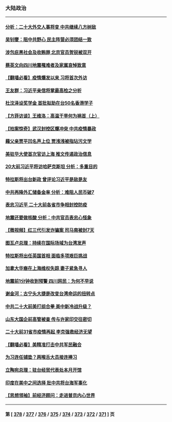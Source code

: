 ### 大陆政治
---
#### [分析：二十大外交人事将变 中共继续八方树敌](../../pages/ncid277/n13818209.md) 
#### [吴钊燮：阻中共野心 民主阵营必须团结一致](../../pages/ncid277/n13818287.md) 
#### [涉包庇黑社会及收贿罪 北京官员贺锐被双开](../../pages/ncid277/n13818296.md) 
#### [蔡英文向四川地震罹难者及家属哀悼致意](../../pages/ncid277/n13818235.md) 
#### [【翻墙必看】疫情爆发以来 习将首次外访](../../pages/ncid277/n13818270.md) 
#### [王友群：习近平亲信将掌最高检之分析](../../pages/ncid277/n13818080.md) 
#### [杜汶泽设奖学金 首批拟助在台50名香港学子](../../pages/ncid277/n13818054.md) 
#### [【方菲访谈】王维洛：高温干旱何为祸首（上）](../../pages/ncid277/n13818041.md) 
#### [【拍案惊奇】武汉封控区爆冲突 中共疫情暴政](../../pages/ncid277/n13818036.md) 
#### [藉父亲贾平凹名声上位 贾浅浅被指玷污文学](../../pages/ncid277/n13818055.md) 
#### [美驻华大使首次官访上海 推文传递政治信息](../../pages/ncid277/n13818046.md) 
#### [20大前习近平将访哈萨克斯坦 分析：多重目的](../../pages/ncid277/n13817976.md) 
#### [特拉斯将出台新政 曾评论习近平是敌是友](../../pages/ncid277/n13817860.md) 
#### [中共再降外汇储备金率 分析：难阻人民币破7](../../pages/ncid277/n13817982.md) 
#### [表忠习近平 二十大前各省市争相封控防疫](../../pages/ncid277/n13817994.md) 
#### [地震还要做核酸 分析：中共官员表忠心怪象](../../pages/ncid277/n13817939.md) 
#### [【微视频】红三代引发诈骗案 司马南被封7天](../../pages/ncid277/n13817832.md) 
#### [图瓦卢总理：持续在国际场域为台湾发声](../../pages/ncid277/n13817640.md) 
#### [特拉斯将出任英国首相 面临多项艰巨挑战](../../pages/ncid277/n13817670.md) 
#### [加拿大华裔在上海维权失踪 妻子紧急寻人](../../pages/ncid277/n13817708.md) 
#### [地震前1分钟收到预警 四川网民：为何不早说](../../pages/ncid277/n13817692.md) 
#### [谢金河：古宁头大捷是改变台湾命运的扭转点](../../pages/ncid277/n13817492.md) 
#### [中共二十大前美打组合拳 美中新冷战升级？](../../pages/ncid277/n13817586.md) 
#### [山东大国企前高管被查 传与许家印交往密切](../../pages/ncid277/n13817556.md) 
#### [二十大前31省市疫情再起 李克强救经济无望](../../pages/ncid277/n13817553.md) 
#### [【翻墙必看】美精准打击中共军民融合](../../pages/ncid277/n13817475.md) 
#### [为习连任铺垫？两喉舌大员接连捧习](../../pages/ncid277/n13817444.md) 
#### [立陶宛总理：驻台经贸代表处本月开馆](../../pages/ncid277/n13817436.md) 
#### [印度在美中之间选择 批中共将台海军事化](../../pages/ncid277/n13817426.md) 
#### [【思想领袖】前经济顾问：走进普京内心世界](../../pages/ncid277/n13799758.md) 

---
#### 第 [ [378](./378.md) / [377](./377.md) / [376](./376.md) / [375](./375.md) / [374](./374.md) / [373](./373.md) / [372](./372.md) / [371](./371.md) ] 页

